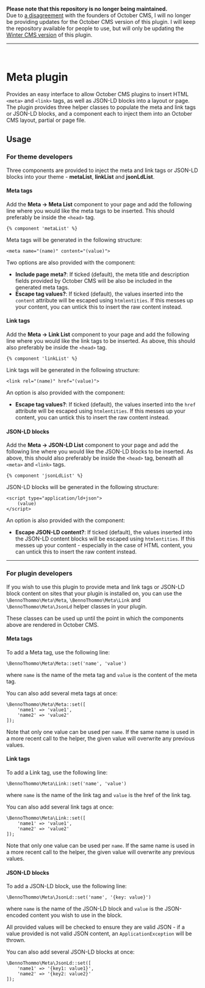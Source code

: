 **Please note that this repository is no longer being maintained.**<br>
Due to [a disagreement](https://github.com/wintercms/winter/issues/5) with the founders of October CMS, I will no longer be providing updates for the October CMS version of this plugin. I will keep the repository available for people to use, but will only be updating the [Winter CMS version](https://github.com/bennothommo/wn-meta-plugin) of this plugin.

---
<br>

# Meta plugin

Provides an easy interface to allow October CMS plugins to insert HTML `<meta>` and `<link>` tags, as well as JSON-LD blocks into a layout or page. The plugin provides three helper classes to populate the meta and link tags or JSON-LD blocks, and a component each to inject them into an October CMS layout, partial or page file.

## Usage

### For theme developers

Three components are provided to inject the meta and link tags or JSON-LD blocks into your theme - **metaList**, **linkList** and **jsonLdList**.

#### Meta tags

Add the **Meta -> Meta List** component to your page and add the following line where you would like the meta tags to be inserted. This should preferably be inside the `<head>` tag.

```
{% component 'metaList' %}
```

Meta tags will be generated in the following structure:

```
<meta name="(name)" content="(value)">
```

Two options are also provided with the component:

- **Include page meta?**: If ticked (default), the meta title and description fields provided by October CMS will be also be included in the generated meta tags.
- **Escape tag values?**: If ticked (default), the values inserted into the `content` attribute will be escaped using `htmlentities`. If this messes up your content, you can untick this to insert the raw content instead.

#### Link tags

Add the **Meta -> Link List** component to your page and add the following line where you would like the link tags to be inserted. As above, this should also preferably be inside the `<head>` tag.

```
{% component 'linkList' %}
```

Link tags will be generated in the following structure:

```
<link rel="(name)" href="(value)">
```

An option is also provided with the component:

- **Escape tag values?**: If ticked (default), the values inserted into the `href` attribute will be escaped using `htmlentities`. If this messes up your content, you can untick this to insert the raw content instead.

#### JSON-LD blocks

Add the **Meta -> JSON-LD List** component to your page and add the following line where you would like the JSON-LD blocks to be inserted. As above, this should also preferably be inside the `<head>` tag, beneath all `<meta>` and `<link>` tags.

```
{% component 'jsonLdList' %}
```

JSON-LD blocks will be generated in the following structure:

```
<script type="application/ld+json">
    (value)
</script>
```

An option is also provided with the component:

- **Escape JSON-LD content?**: If ticked (default), the values inserted into the JSON-LD content blocks will be escaped using `htmlentities`. If this messes up your content - especially in the case of HTML content, you can untick this to insert the raw content instead.

---

### For plugin developers

If you wish to use this plugin to provide meta and link tags or JSON-LD block content on sites that your plugin is installed on, you can use the `\BennoThommo\Meta\Meta`, `\BennoThommo\Meta\Link` and `\BennoThommo\Meta\JsonLd` helper classes in your plugin.

These classes can be used up until the point in which the components above are rendered in October CMS.

#### Meta tags

To add a Meta tag, use the following line:

```
\BennoThommo\Meta\Meta::set('name', 'value')
```

where `name` is the name of the meta tag and `value` is the content of the meta tag.

You can also add several meta tags at once:

```
\BennoThommo\Meta\Meta::set([
    'name1' => 'value1',
    'name2' => 'value2'
]);
```

Note that only one value can be used per `name`. If the same name is used in a more recent call to the helper, the given value will overwrite any previous values.

#### Link tags

To add a Link tag, use the following line:

```
\BennoThommo\Meta\Link::set('name', 'value')
```

where `name` is the name of the link tag and `value` is the href of the link tag.

You can also add several link tags at once:

```
\BennoThommo\Meta\Link::set([
    'name1' => 'value1',
    'name2' => 'value2'
]);
```

Note that only one value can be used per `name`. If the same name is used in a more recent call to the helper, the given value will overwrite any previous values.

#### JSON-LD blocks

To add a JSON-LD block, use the following line:

```
\BennoThommo\Meta\JsonLd::set('name', '{key: value}')
```

where `name` is the name of the JSON-LD block and `value` is the JSON-encoded content you wish to use in the block.

All provided values will be checked to ensure they are valid JSON - if a value provided is not valid JSON content, an `ApplicationException` will be thrown.

You can also add several JSON-LD blocks at once:

```
\BennoThommo\Meta\JsonLd::set([
    'name1' => '{key1: value1}',
    'name2' => '{key2: value2}'
]);
```
